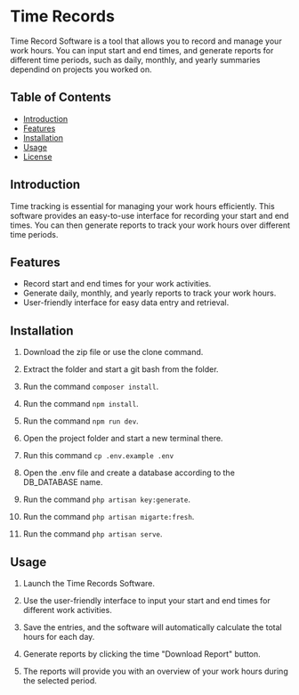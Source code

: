 # Time Records

Time Record Software is a tool that allows you to record and manage your work hours. You can input start and end times, and generate reports for different time periods, such as daily, monthly, and yearly summaries dependind on projects you worked on.

## Table of Contents

- [Introduction](#introduction)
- [Features](#features)
- [Installation](#installation)
- [Usage](#usage)
- [License](#license)

## Introduction

Time tracking is essential for managing your work hours efficiently. This software provides an easy-to-use interface for recording your start and end times. You can then generate reports to track your work hours over different time periods.

## Features

- Record start and end times for your work activities.
- Generate daily, monthly, and yearly reports to track your work hours.
- User-friendly interface for easy data entry and retrieval.

## Installation
1. Download the zip file or use the clone command.

2. Extract the folder and start a git bash from the folder.

3. Run the command ``composer install``.

4. Run the command ``npm install``.

5. Run the command ``npm run dev``.

6. Open the project folder and start a new terminal there.

7. Run this command ``cp .env.example .env``

8. Open the .env file and create a database according to the DB_DATABASE name.

9. Run the command ``php artisan key:generate``.

10. Run the command ``php artisan migarte:fresh``.

11. Run the command ``php artisan serve``.


## Usage

1. Launch the Time Records Software.

2. Use the user-friendly interface to input your start and end times for different work activities.

3. Save the entries, and the software will automatically calculate the total hours for each day.

4. Generate reports by clicking the time "Download Report" button.

5. The reports will provide you with an overview of your work hours during the selected period.

